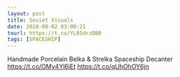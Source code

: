 ```yaml
---
layout: post
title: Soviet Visuals
date: 2018-08-02 03:00:21
tourl: https://t.co/YL8SdrzDB0
tags: [SPACESHIP]
---
```

Handmade Porcelain Belka &amp; Strelka Spaceship Decanter
https://t.co/OMy4Yl6jEt https://t.co/qUhOhOY6jn
